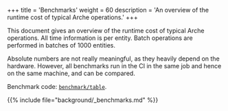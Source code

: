 +++
title = 'Benchmarks'
weight = 60
description = 'An overview of the runtime cost of typical Arche operations.'
+++

This document gives an overview of the runtime cost of typical Arche operations.
All time information is per entity.
Batch operations are performed in batches of 1000 entities.

Absolute numbers are not  really meaningful, as they heavily depend on the hardware.
However, all benchmarks run in the CI in the same job and hence on the same machine, and can be compared.

Benchmark code: [`benchmark/table`](https://github.com/mlange-42/arche/tree/main/benchmark/table).

{{% include file="background/_benchmarks.md" %}}
